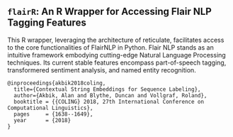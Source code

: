 ## `flairR`: An R Wrapper for Accessing Flair NLP Tagging Features

This R wrapper, leveraging the architecture of reticulate, facilitates access to the core functionalities of FlairNLP in Python. Flair NLP stands as an intuitive framework embodying cutting-edge Natural Language Processing techniques. Its current stable features encompass part-of-speech tagging, transformered sentiment analysis, and named entity recognition.







```
@inproceedings{akbik2018coling,
  title={Contextual String Embeddings for Sequence Labeling},
  author={Akbik, Alan and Blythe, Duncan and Vollgraf, Roland},
  booktitle = {{COLING} 2018, 27th International Conference on Computational Linguistics},
  pages     = {1638--1649},
  year      = {2018}
}
```
